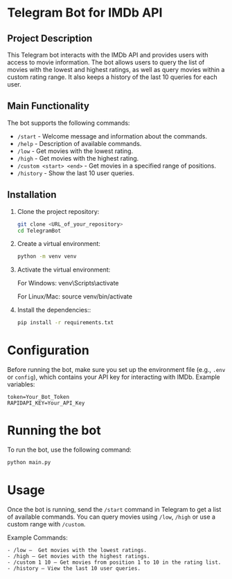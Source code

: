 # Telegram Bot for IMDb API

## Project Description

This Telegram bot interacts with the IMDb API and provides users with access to movie information. The bot allows users to query the list of movies with the lowest and highest ratings, as well as query movies within a custom rating range. It also keeps a history of the last 10 queries for each user.

## Main Functionality

The bot supports the following commands:
- `/start` - Welcome message and information about the commands.
- `/help` - Description of available commands.
- `/low` - Get movies with the lowest rating.
- `/high` - Get movies with the highest rating.
- `/custom <start> <end>` - Get movies in a specified range of positions.
- `/history` - Show the last 10 user queries.

## Installation

1. Clone the project repository:
   ```bash
   git clone <URL_of_your_repository>
   cd TelegramBot


2. Create a virtual environment: 
    ```bash
    python -m venv venv

3. Activate the virtual environment:

    For Windows: venv\Scripts\activate

    For Linux/Mac: source venv/bin/activate

4. Install the dependencies::
    ```bash
    pip install -r requirements.txt

# Configuration

Before running the bot, make sure you set up the environment file (e.g., `.env` or `config`), 
which contains your API key for interacting with IMDb. Example variables:
```
token=Your_Bot_Token
RAPIDAPI_KEY=Your_API_Key

```

# Running the bot 
To run the bot, use the following command:
```bash
python main.py
```
 
# Usage

Once the bot is running, send the `/start` command in Telegram to get a list of available commands. 
You can query movies using `/low`, `/high` or use a custom range with `/custom`.

Example Commands:

    - /low —  Get movies with the lowest ratings.
    - /high — Get movies with the highest ratings.
    - /custom 1 10 — Get movies from position 1 to 10 in the rating list.
    - /history — View the last 10 user queries.

